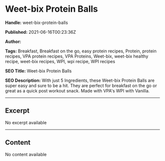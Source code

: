 # Weet-bix Protein Balls

**Handle:** weet-bix-protein-balls

**Published:** 2021-06-16T00:23:36Z

**Author:**  

**Tags:** Breakfast, Breakfast on the go, easy protein recipes, Protein, protein recipes, VPA protein recipes, VPA Proteins, Weet-bix, weet-bix healthy recipe, weet-bix recipes, WPI, wpi recipe, WPI recipes

**SEO Title:** Weet-bix Protein Balls

**SEO Description:** With just 5 Ingredients, these Weet-bix Protein Balls are super easy and sure to be a hit. They are perfect for breakfast on the go or great as a quick post workout snack. Made with VPA's WPI with Vanilla.

---

## Excerpt

No excerpt available

---

## Content

No content available

